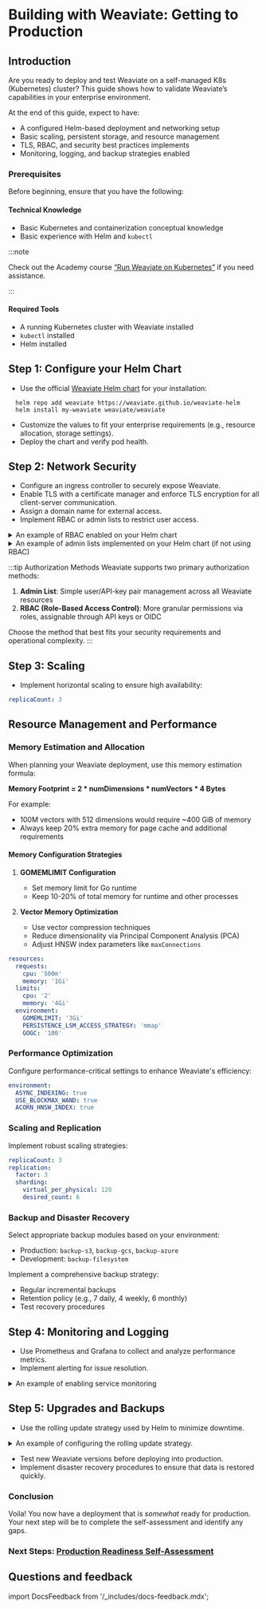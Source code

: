 # Building with Weaviate: Getting to Production

## Introduction

Are you ready to deploy and test Weaviate on a self-managed K8s (Kubernetes) cluster? This guide shows how to validate Weaviate’s capabilities in your enterprise environment.

At the end of this guide, expect to have:

- A configured Helm-based deployment and networking setup
- Basic scaling, persistent storage, and resource management
- TLS, RBAC, and security best practices implements
- Monitoring, logging, and backup strategies enabled

### Prerequisites

Before beginning, ensure that you have the following:

#### Technical Knowledge

- Basic Kubernetes and containerization conceptual knowledge
- Basic experience with Helm and `kubectl`

:::note

Check out the Academy course [“Run Weaviate on Kubernetes”](https://docs.weaviate.io/academy/deployment/k8s) if you need assistance.

:::

#### Required Tools

- A running Kubernetes cluster with Weaviate installed
- `kubectl` installed
- Helm installed

## Step 1: Configure your Helm Chart

- Use the official [Weaviate Helm chart](https://github.com/weaviate/weaviate-helm) for your installation:

```
  helm repo add weaviate https://weaviate.github.io/weaviate-helm
  helm install my-weaviate weaviate/weaviate
```

- Customize the values to fit your enterprise requirements (e.g., resource allocation, storage settings).
- Deploy the chart and verify pod health.

## Step 2: Network Security

- Configure an ingress controller to securely expose Weaviate.
- Enable TLS with a certificate manager and enforce TLS encryption for all client-server communication.
- Assign a domain name for external access.
- Implement RBAC or admin lists to restrict user access.

<details>
  <summary> An example of RBAC enabled on your Helm chart </summary>

```yaml
  authorization:
  rbac:
    enabled: true
     root_users:
    - admin_user1
    - admin_user2
```
</details>

<details>
<summary> An example of admin lists implemented on your Helm chart (if not using RBAC)</summary>

```yaml
  admin_list:
    enabled: true
    users:
    - admin_user1
    - admin_user2
    - api-key-user-admin
    read_only_users:
    - readonly_user1
    - readonly_user2
    - api-key-user-readOnly
```
[Admin List Configuration](/deploy/configuration/authorization.md#admin-list-kubernetes)

</details>

:::tip Authorization Methods
Weaviate supports two primary authorization methods:

1. **Admin List**: Simple user/API-key pair management across all Weaviate resources
2. **RBAC (Role-Based Access Control)**: More granular permissions via roles, assignable through API keys or OIDC

Choose the method that best fits your security requirements and operational complexity.
:::

## Step 3: Scaling

- Implement horizontal scaling to ensure high availability:

```yaml
replicaCount: 3
```

## Resource Management and Performance

### Memory Estimation and Allocation

When planning your Weaviate deployment, use this memory estimation formula:

**Memory Footprint = 2 * numDimensions * numVectors * 4 Bytes**

For example:
- 100M vectors with 512 dimensions would require ~400 GiB of memory
- Always keep 20% extra memory for page cache and additional requirements

#### Memory Configuration Strategies

1. **GOMEMLIMIT Configuration**
   - Set memory limit for Go runtime
   - Keep 10-20% of total memory for runtime and other processes

2. **Vector Memory Optimization**
   - Use vector compression techniques
   - Reduce dimensionality via Principal Component Analysis (PCA)
   - Adjust HNSW index parameters like `maxConnections`

```yaml
resources:
  requests:
    cpu: '500m'
    memory: '1Gi'
  limits:
    cpu: '2'
    memory: '4Gi'
  environment:
    GOMEMLIMIT: '3Gi'
    PERSISTENCE_LSM_ACCESS_STRATEGY: 'mmap'
    GOGC: '100'
```

### Performance Optimization

Configure performance-critical settings to enhance Weaviate's efficiency:

```yaml
environment:
  ASYNC_INDEXING: true
  USE_BLOCKMAX_WAND: true
  ACORN_HNSW_INDEX: true
```

### Scaling and Replication

Implement robust scaling strategies:

```yaml
replicaCount: 3
replication:
  factor: 3
  sharding:
    virtual_per_physical: 128
    desired_count: 6
```

### Backup and Disaster Recovery

Select appropriate backup modules based on your environment:

- Production: `backup-s3`, `backup-gcs`, `backup-azure`
- Development: `backup-filesystem`

Implement a comprehensive backup strategy:
- Regular incremental backups
- Retention policy (e.g., 7 daily, 4 weekly, 6 monthly)
- Test recovery procedures

## Step 4: Monitoring and Logging

- Use Prometheus and Grafana to collect and analyze performance metrics.
- Implement alerting for issue resolution.

<details>
<summary> An example of enabling service monitoring </summary>

```yaml
serviceMonitor:
  enabled: true
  interval: 30s
  scrapeTimeout: 10s
```
</details>


## Step 5: Upgrades and Backups

- Use the rolling update strategy used by Helm to minimize downtime.

<details>
<summary> An example of configuring the rolling update strategy.</summary>

```yaml
updateStrategy:
  type: RollingUpdate
  rollingUpdate:
    maxSurge: 1
    maxUnavailable: 0
```
</details>

- Test new Weaviate versions before deploying into production.
- Implement disaster recovery procedures to ensure that data is restored quickly.

### Conclusion

Voila! You now have a deployment that is *somewhat* ready for production. Your next step will be to complete the self-assessment and identify any gaps.

### Next Steps: [Production Readiness Self-Assessment](./production-readiness.md)

## Questions and feedback

import DocsFeedback from '/_includes/docs-feedback.mdx';

<DocsFeedback/>